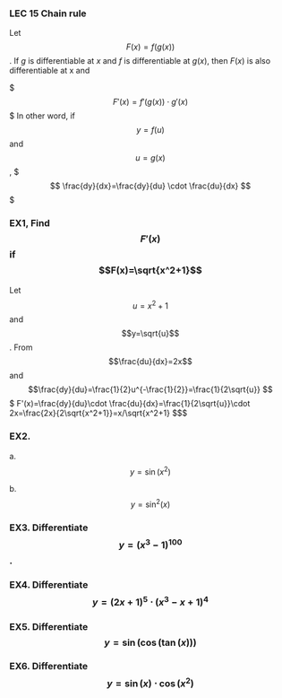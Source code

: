 ### LEC 15 Chain rule

Let $$F(x)=f(g(x))$$. If $g$ is differentiable at $x$ and $f$ is differentiable at $g(x)$, then $F(x)$ is also differentiable at x and


$$$
F'(x)=f'(g(x))\cdot g'(x)
$$$
In other word, if $$y=f(u)$$ and $$u=g(x)$$ ,
$$$
\frac{dy}{dx}=\frac{dy}{du} \cdot \frac{du}{dx}
$$$

### EX1,  Find $$F'(x)$$ if $$F(x)=\sqrt{x^2+1}$$

Let $$u=x^2+1$$ and $$y=\sqrt{u}$$. From $$\frac{du}{dx}=2x$$ and $$\frac{dy}{du}=\frac{1}{2}u^{-\frac{1}{2}}=\frac{1}{2\sqrt{u}}
$$$
F'(x)=\frac{dy}{du}\cdot \frac{du}{dx}=\frac{1}{2\sqrt{u}}\cdot 2x=\frac{2x}{2\sqrt{x^2+1}}=x/\sqrt{x^2+1}
$$$

### EX2.
a. $$y=\sin(x^2)$$ 


b.$$y=\sin^2(x)$$



### EX3. Differentiate $$y=(x^3-1)^100$$.


### EX4. Differentiate $$y=(2x+1)^5\cdot(x^3-x+1)^4$$


### EX5.  Differentiate $$y=\sin(\cos(\tan(x)))$$


### EX6.  Differentiate $$y=\sin(x)\cdot \cos(x^2)$$

